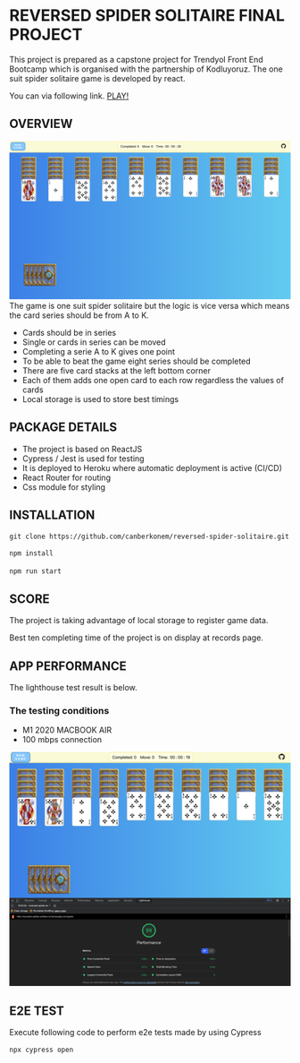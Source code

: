 # REVERSED SPIDER SOLITAIRE FINAL PROJECT

This project is prepared as a capstone project for Trendyol Front End Bootcamp which is organised with the partnership of Kodluyoruz. The one suit spider solitaire game is developed by react.

You can via following link. [PLAY!](http://reversed-spider-solitaire-ty.herokuapp.com/)

## OVERVIEW

![game overview](./src/Assets/image/overview.png)
The game is one suit spider solitaire but the logic is vice versa which means the card series should be from A to K.

- Cards should be in series
- Single or cards in series can be moved
- Completing a serie A to K gives one point
- To be able to beat the game eight series should be completed
- There are five card stacks at the left bottom corner
- Each of them adds one open card to each row regardless the values of cards
- Local storage is used to store best timings

## PACKAGE DETAILS

- The project is based on ReactJS
- Cypress / Jest is used for testing
- It is deployed to Heroku where automatic deployment is active (CI/CD)
- React Router for routing
- Css module for styling

## INSTALLATION

```
git clone https://github.com/canberkonem/reversed-spider-solitaire.git
```

```
npm install

npm run start
```

## SCORE

The project is taking advantage of local storage to register game data.

Best ten completing time of the project is on display at records page.

## APP PERFORMANCE

The lighthouse test result is below.

### The testing conditions

- M1 2020 MACBOOK AIR
- 100 mbps connection

![game overview](./src/Assets/image/lighthouse.png)

## E2E TEST

Execute following code to perform e2e tests made by using Cypress

```
npx cypress open
```
